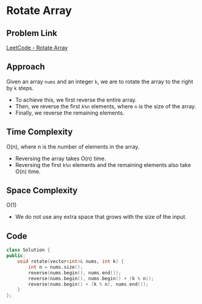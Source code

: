 # Rotate Array

## Problem Link
[LeetCode - Rotate Array](https://leetcode.com/problems/rotate-array/?envType=study-plan-v2&envId=top-interview-150)

## Approach
Given an array `nums` and an integer `k`, we are to rotate the array to the right by `k` steps.
- To achieve this, we first reverse the entire array.
- Then, we reverse the first `k%n` elements, where `n` is the size of the array.
- Finally, we reverse the remaining elements.

## Time Complexity
O(n), where n is the number of elements in the array.
- Reversing the array takes O(n) time.
- Reversing the first `k%n` elements and the remaining elements also take O(n) time.

## Space Complexity
O(1)
- We do not use any extra space that grows with the size of the input.

## Code
```cpp
class Solution {
public:
    void rotate(vector<int>& nums, int k) {
        int n = nums.size();
        reverse(nums.begin(), nums.end());
        reverse(nums.begin(), nums.begin() + (k % n));
        reverse(nums.begin() + (k % n), nums.end());
    }
};
